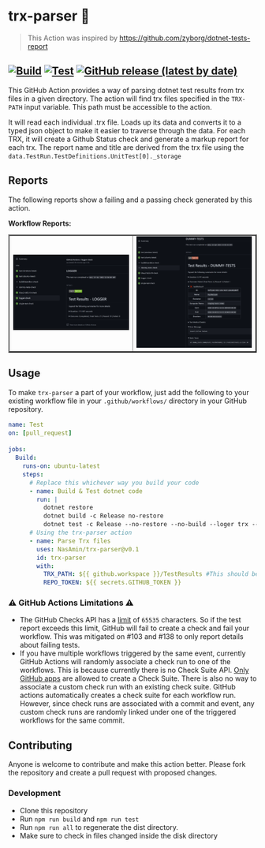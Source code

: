 # trx-parser 🧹

> This Action was inspired by https://github.com/zyborg/dotnet-tests-report

[![Build](https://github.com/NasAmin/trx-parser/workflows/Build/badge.svg?branch=main)](https://github.com/NasAmin/trx-parser/actions?workflow=Build)
[![Test](https://github.com/NasAmin/trx-parser/workflows/Test/badge.svg?branch=main)](https://github.com/NasAmin/trx-parser/actions?workflow=Test)
[![GitHub release (latest by date)](https://img.shields.io/github/v/release/NasAmin/trx-parser)](https://github.com/NasAmin/trx-parser/releases/latest)
---

This GitHub Action provides a way of parsing dotnet test results from trx files in a given directory. The action will find trx files specified in the `TRX-PATH` input variable. This path must be accessible to the action.

It will read each individual .trx file. Loads up its data and converts it to a typed json object to make it easier to traverse through the data.
For each TRX, it will create a Github Status check and generate a markup report for each trx. The report name and title are derived from the trx file using the `data.TestRun.TestDefinitions.UnitTest[0]._storage`

## Reports
The following reports show a failing and a passing check generated by this action.

**Workflow Reports:**
<table border="2">
  <tr><td><img width="450" src="docs/trx-check-passing.png" /></td>
  <td><img width="450" src="docs/trx-check-failing.png" /></td> </tr>
</table>

## Usage

To make `trx-parser` a part of your workflow, just add the following to your existing workflow file in your `.github/workflows/` directory in your GitHub repository.

```yml
name: Test
on: [pull_request]

jobs:
  Build:
    runs-on: ubuntu-latest
    steps:
      # Replace this whichever way you build your code
      - name: Build & Test dotnet code
        run: |
          dotnet restore
          dotnet build -c Release no-restore
          dotnet test -c Release --no-restore --no-build --loger trx --results-directory ./TestResults
      # Using the trx-parser action
      - name: Parse Trx files
        uses: NasAmin/trx-parser@v0.1
        id: trx-parser
        with:
          TRX_PATH: ${{ github.workspace }}/TestResults #This should be the path to your TRX files
          REPO_TOKEN: ${{ secrets.GITHUB_TOKEN }}          
```

### ⚠️ GitHub Actions Limitations ⚠️
- The GitHub Checks API has a [limit](https://github.com/github/docs/issues/3765) of `65535` characters. So if the test report exceeds this limit, GitHub will fail to create a check and fail your workflow.
This was mitigated on #103 and #138 to only report details about failing tests. 
- If you have multiple workflows triggered by the same event, currently GitHub Actions will randomly associate a check run to one of the workflows. This is because currently there is no Check Suite API. [Only GitHub apps](https://docs.github.com/en/rest/reference/checks#check-suites) are allowed to create a Check Suite. There is also no way to associate a custom check run with an existing check suite.
GitHub actions automatically creates a check suite for each workflow run. However, since check runs are associated with a commit and event, any custom check runs are randomly linked under one of the triggered workflows for the same commit.

## Contributing
Anyone is welcome to contribute and make this action better. Please fork the repository and create a pull request with proposed changes.

### Development
* Clone this repository
* Run `npm run build` and `npm run test`
* Run `npm run all` to regenerate the dist directory.
* Make sure to check in files changed inside the disk directory
